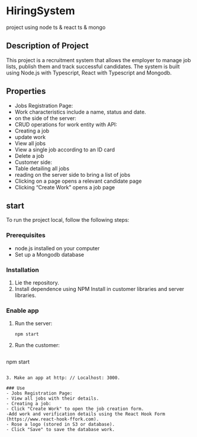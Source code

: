 # HiringSystem
project using node ts &amp; react ts &amp; mongo
## Description of Project
This project is a recruitment system that allows the employer to manage job lists, publish them and track successful candidates. The system is built using Node.js with Typescript, React with Typescript and Mongodb.

## Properties
- Jobs Registration Page:
 - Work characteristics include a name, status and date.
- on the side of the server:
 - CRUD operations for work entity with API:
 - Creating a job
 - update work
 - View all jobs
 - View a single job according to an ID card
 - Delete a job
- Customer side:
 - Table detailing all jobs
 - reading on the server side to bring a list of jobs
 - Clicking on a page opens a relevant candidate page
 - Clicking “Create Work” opens a job page

## start
To run the project local, follow the following steps:

### Prerequisites
- node.js installed on your computer
- Set up a Mongodb database

### Installation
1. Lie the repository.
2. Install dependence using NPM Install in customer libraries and server libraries.

### Enable app
1. Run the server:
   ``` cd server
   npm start
   ```
2. Run the customer:
   ``` bash
  npm start
  ```

3. Make an app at http: // Localhost: 3000.

### Use
- Jobs Registration Page:
 - View all jobs with their details.
- Creating a job:
 - Click "Create Work" to open the job creation form.
 -Add work and verification details using the React Hook Form (https://www.react-hook-ffork.com).
 - Rose a logo (stored in S3 or database).
 - Click "Save" to save the database work.
